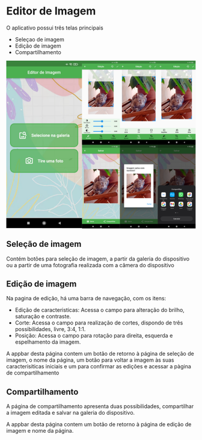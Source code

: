 # Editor de Imagem

O aplicativo possui três telas principais
- Seleçao de imagem
- Edição de imagem
- Compartilhamento

<img src="models-dev/app_imagem.PNG" width="1000" align="CENTER">

## Seleção de imagem

Contém botões para seleção de imagem, a partir da galeria do dispositivo ou a partir de uma fotografia realizada com a câmera do dispositivo

## Edição de imagem

Na pagina de edição, há uma barra de navegação, com os itens: 
- Edição de caracteristicas: Acessa o campo para alteração do brilho, saturação e contraste.
- Corte: Acessa o campo para realização de cortes, dispondo de três possibilidades, livre, 3:4, 1:1.
- Posição: Acessa o campo para rotação para direita, esquerda e espelhamento da imagem.

A appbar desta página contem um botão de retorno à página de seleção de imagem, o nome da página, um botão para voltar a imagem às suas caracterisiticas iniciais e um para confirmar as edições e acessar a pàgina de compartilhamento

## Compartilhamento

A página de compartilhamento apresenta duas possibilidades, compartilhar a imagem editada e salvar na galeria do dispositivo.

A appbar desta página contem um botão de retorno à página de edição de imagem e nome da página.
